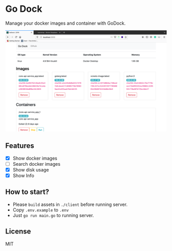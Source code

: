 # Go Dock

Manage your docker images and container with GoDock.

![godock-ui](./docs/godock-ui.png)

## Features

- [x] Show docker images
- [ ] Search docker images
- [x] Show disk usage
- [x] Show Info

## How to start?

- Please `build` assets in `./client` before running server.
- Copy `.env.example` to `.env`
- Just `go run main.go` to running server.

## License

MIT
